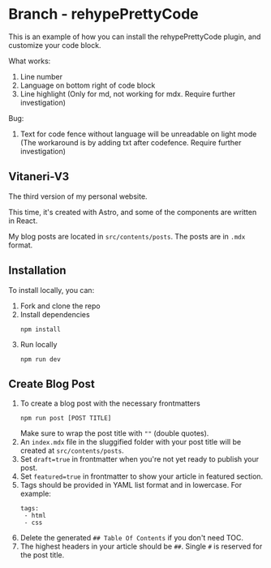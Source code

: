# Branch - rehypePrettyCode

This is an example of how you can install the rehypePrettyCode plugin, and customize your code block.

What works:

1. Line number
2. Language on bottom right of code block
3. Line highlight (Only for md, not working for mdx. Require further investigation)

Bug:

1. Text for code fence without language will be unreadable on light mode (The workaround is by adding txt after codefence. Require further investigation)

## Vitaneri-V3

The third version of my personal website.

This time, it's created with Astro, and some of the components are written in React.

My blog posts are located in `src/contents/posts`. The posts are in `.mdx` format.

## Installation

To install locally, you can:

1. Fork and clone the repo
2. Install dependencies
   ```
   npm install
   ```
3. Run locally
   ```
   npm run dev
   ```

## Create Blog Post

1. To create a blog post with the necessary frontmatters
   ```
   npm run post [POST TITLE]
   ```
   Make sure to wrap the post title with `""` (double quotes).
2. An `index.mdx` file in the sluggified folder with your post title will be created at `src/contents/posts`.
3. Set `draft=true` in frontmatter when you're not yet ready to publish your post.
4. Set `featured=true` in frontmatter to show your article in featured section.
5. Tags should be provided in YAML list format and in lowercase. For example:
   ```
   tags:
    - html
    - css
   ```
6. Delete the generated `## Table Of Contents` if you don't need TOC.
7. The highest headers in your article should be `##`. Single `#` is reserved for the post title.
